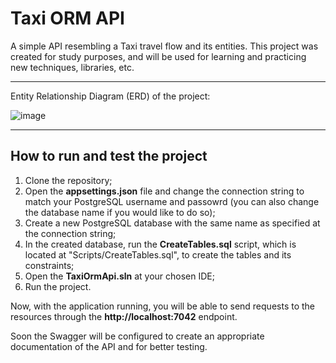 # Taxi ORM API
A simple API resembling a Taxi travel flow and its entities. This project was created for study purposes, and will be used for learning and practicing new techniques, libraries, etc.

***

Entity Relationship Diagram (ERD) of the project:

![image](https://user-images.githubusercontent.com/70535363/170888408-5dc96d0d-1806-4808-8885-a93162beab0d.png)

***

## How to run and test the project

1. Clone the repository;
2. Open the **appsettings.json** file and change the connection string to match your PostgreSQL username and passowrd (you can also change the database name if you would like to do so);
3. Create a new PostgreSQL database with the same name as specified at the connection string;
4. In the created database, run the **CreateTables.sql** script, which is located at "Scripts/CreateTables.sql", to create the tables and its constraints;
5. Open the **TaxiOrmApi.sln** at your chosen IDE;
6. Run the project.

Now, with the application running, you will be able to send requests to the resources through the **http://localhost:7042** endpoint.

Soon the Swagger will be configured to create an appropriate documentation of the API and for better testing.
